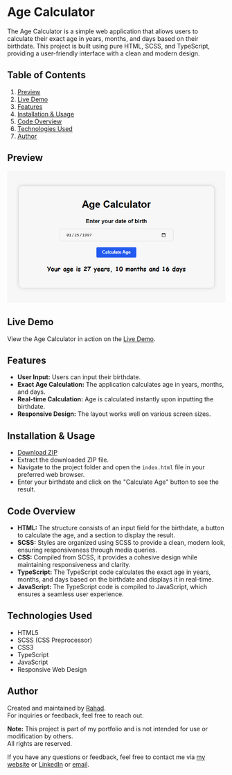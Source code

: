# Age Calculator

The Age Calculator is a simple web application that allows users to calculate their exact age in years, months, and days based on their birthdate. This project is built using pure HTML, SCSS, and TypeScript, providing a user-friendly interface with a clean and modern design.


## Table of Contents

1. [Preview](#preview)
2. [Live Demo](#live-demo)
3. [Features](#features)
4. [Installation & Usage](#installation--usage)
5. [Code Overview](#code-overview)
6. [Technologies Used](#technologies-used)
7. [Author](#author)

## Preview

![Age Calculator](./screenshot.png)

## Live Demo

View the Age Calculator in action on the [Live Demo](https://simple-age-calculator-web-application.netlify.app/).

## Features

- **User Input:** Users can input their birthdate.
- **Exact Age Calculation:** The application calculates age in years, months, and days.
- **Real-time Calculation:** Age is calculated instantly upon inputting the birthdate.
- **Responsive Design:** The layout works well on various screen sizes.

## Installation & Usage

- [Download ZIP](https://github.com/programmer-rahad/age-calculator/archive/refs/heads/main.zip)
- Extract the downloaded ZIP file.
- Navigate to the project folder and open the `index.html` file in your preferred web browser.
- Enter your birthdate and click on the "Calculate Age" button to see the result.

## Code Overview

- **HTML:** The structure consists of an input field for the birthdate, a button to calculate the age, and a section to display the result.
- **SCSS:** Styles are organized using SCSS to provide a clean, modern look, ensuring responsiveness through media queries.
- **CSS:** Compiled from SCSS, it provides a cohesive design while maintaining responsiveness and clarity.
- **TypeScript:** The TypeScript code calculates the exact age in years, months, and days based on the birthdate and displays it in real-time.
- **JavaScript:** The TypeScript code is compiled to JavaScript, which ensures a seamless user experience.

## Technologies Used

- HTML5
- SCSS (CSS Preprocessor)
- CSS3
- TypeScript
- JavaScript
- Responsive Web Design

## Author

Created and maintained by [Rahad](https://www.rahad.me).  
For inquiries or feedback, feel free to reach out.

**Note:** This project is part of my portfolio and is not intended for use or modification by others.  
All rights are reserved.

If you have any questions or feedback, feel free to contact me via [my website](https://www.rahad.me) or [LinkedIn](https://www.linkedin.com/in/rahadpro) or [email](mailto:rahad.pro.dev@gmail.com).
